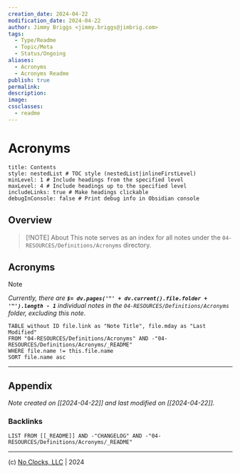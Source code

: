 ```yaml
---
creation_date: 2024-04-22
modification_date: 2024-04-22
author: Jimmy Briggs <jimmy.briggs@jimbrig.com>
tags:
  - Type/Readme
  - Topic/Meta
  - Status/Ongoing
aliases:
  - Acronyms
  - Acronyms Readme
publish: true
permalink:
description:
image:
cssclasses:
  - readme
---
```



# Acronyms

```table-of-contents
title: Contents 
style: nestedList # TOC style (nestedList|inlineFirstLevel)
minLevel: 1 # Include headings from the specified level
maxLevel: 4 # Include headings up to the specified level
includeLinks: true # Make headings clickable
debugInConsole: false # Print debug info in Obsidian console
```

## Overview

> [!NOTE] About
> This note serves as an index for all notes under the `04-RESOURCES/Definitions/Acronyms` directory.

## Acronyms

> [!NOTE]
> *Currently, there are **`$= dv.pages('"' + dv.current().file.folder + '"').length - 1`**  individual notes in the `04-RESOURCES/Definitions/Acronyms` folder, excluding this note.*

```dataview
TABLE without ID file.link as "Note Title", file.mday as "Last Modified"
FROM "04-RESOURCES/Definitions/Acronyms" AND -"04-RESOURCES/Definitions/Acronyms/_README"
WHERE file.name != this.file.name
SORT file.name asc
```

***

## Appendix

*Note created on [[2024-04-22]] and last modified on [[2024-04-22]].*

### Backlinks

```dataview
LIST FROM [[_README]] AND -"CHANGELOG" AND -"04-RESOURCES/Definitions/Acronyms/_README"
```

***

(c) [No Clocks, LLC](https://github.com/noclocks) | 2024